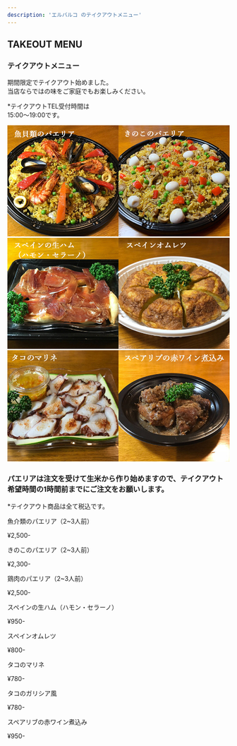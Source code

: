 ```yaml
---
description: 'エルバルコ のテイクアウトメニュー'
---
```

  <div class="mv__takeout mv__content">
    <h2 class="mv__content--heading">TAKEOUT MENU</h2>
  </div>
  <section class="food">
    <div class="takeout">
      <h3 class="takeout--heading">テイクアウトメニュー</h3>
      <p class="takeout--heading--txt">期間限定でテイクアウト始めました。<br>当店ならではの味をご家庭でもお楽しみください。</p>
      <p class="takeout--heading--txt">*テイクアウトTEL受付時間は<br class="sp_only">15:00〜19:00です。</p>
    </div>
    <div class="food--inner fadein">
      <div class="food__list--wrap">
        <div class="food__img">
          <img class="food__img--item" src="../images/takeout-00.jpg" alt="魚介類のパエリア">
          <img class="food__img--item" src="../images/takeout-01.jpg" alt="スペインの生ハム（ハモン・セラーノ）">
          <img class="food__img--item" src="../images/takeout-02.jpg" alt="タコのマリネ">
        </div>
        <div class="food__list--area">
          <div class="food__list">
            <h3 class="food__list--heading1">パエリアは注文を受けて生米から作り始めますので、テイクアウト希望時間の1時間前までにご注文をお願いします。</h3>
            <p class="takeout--heading--tax">*テイクアウト商品は全て税込です。</p>
            <div class="food__list--box">
              <div class="food__list--item">
                <p class="food__list--name">魚介類のパエリア（2~3人前）<span class="food__list--info"></span></p>
                <p class="food__list--price">¥2,500-</p>
              </div>
              <div class="food__list--item">
                <p class="food__list--name">きのこのパエリア（2~3人前）<span class="food__list--info"></span></p>
                <p class="food__list--price">¥2,300-</p>
              </div>
              <div class="food__list--item">
                <p class="food__list--name">鶏肉のパエリア（2~3人前）<span class="food__list--info"></span></p>
                <p class="food__list--price">¥2,500-</p>
              </div>
              <div class="food__list--item">
                <p class="food__list--name">スペインの生ハム（ハモン・セラーノ）<span class="food__list--info"></span></p>
                <p class="food__list--price">¥950-</p>
              </div>
              <div class="food__list--item">
                <p class="food__list--name"> スペインオムレツ<span class="food__list--info"></span></p>
                <p class="food__list--price">¥800-</p>
              </div>
              <div class="food__list--item">
                <p class="food__list--name">タコのマリネ<span class="food__list--info"></span></p>
                <p class="food__list--price">¥780-</p>
              </div>
              <div class="food__list--item">
                <p class="food__list--name">タコのガリシア風<span class="food__list--info"></span></p>
                <p class="food__list--price">¥780-</p>
              </div>
              <div class="food__list--item">
                <p class="food__list--name">スペアリブの赤ワイン煮込み<span class="food__list--info"></span></p>
                <p class="food__list--price">¥950-</p>
              </div>
            </div>
          </div>
        </div>
      </div>
    </div>
  </section>

